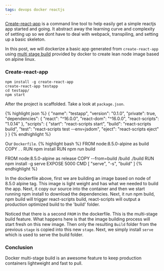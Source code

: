 ```yaml
---
tags: devops docker reactjs
---
```


[Create-react-app](https://github.com/facebookincubator/create-react-app) is a command line tool to help easily get a simple reactjs app started and going. It abstract away the learning curve and complexity of setting up so we dont have to deal with webpack, transpiling, and setting up a basic skeleton.

In this post, we will dockerize a basic app generated from `create-react-app` using [multi stage build](https://docs.docker.com/engine/userguide/eng-image/multistage-build/) provided by docker to create lean node image based on alpine linux.

### Create-react-app
```
npm install -g create-react-app
create-react-app testapp
cd testapp/
npm start
```

After the project is scaffolded. Take a look at `package.json`.

{% highlight json %}
{
  "name": "testapp",
  "version": "0.1.0",
  "private": true,
  "dependencies": {
    "react": "^16.0.0",
    "react-dom": "^16.0.0",
    "react-scripts": "1.0.14"
  },
  "scripts": {
    "start": "react-scripts start",
    "build": "react-scripts build",
    "test": "react-scripts test --env=jsdom",
    "eject": "react-scripts eject"
  }
}
{% endhighlight %}

Our `Dockerfile`.
{% highlight bash %}
FROM node:8.5.0-alpine as build
COPY . .
RUN npm install
RUN npm run build

FROM node:8.5.0-alpine as release
COPY --from=build /build ./build
RUN npm install -g serve
EXPOSE 5000
CMD [ "serve", "-s", "build" ]
{% endhighlight %}

In the dockerfile above, first we are building an image based on node of 8.5.0 alpine tag. This image is light weight and has what we needed to build the app. Next, it copy our source into the container and then we start running npm install to download the dependencies. Next, it run npm build, npm build will trigger react-scripts build, react-scripts will output a production optimized build to the 'build' folder.

Noticed that there is a second `FROM` in the dockerfile. This is the multi-stage build feature. What happens here is that the image building process will start fresh on this new image. Then only the resulting `Build` folder from the previous `stage` is copied into this new `stage`. Next, we simply install `serve` which is used to serve the build folder. 

### Conclusion
Docker multi-stage build is an awesome feature to keep production containers lightweight and fast to pull.
